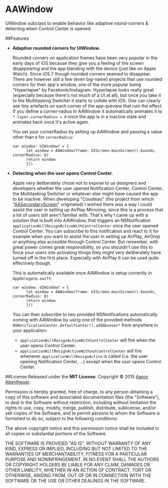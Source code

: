 # AAWindow
UIWindow subclass to enable behavior like adaptive round-corners &amp; detecting when Control Center is opened.

##Features
* **Adaptive rounded corners for UIWindow.**

  Rounded corners on application frames have been very popular in the early days of iOS because they give you a feeling of the screen disappearing and the app blending with the device (just like on Apple Watch). Since iOS 7 though rounded corners seemed to disappear. There are however still a few (even big-name) projects that use rounded corners for their app's window, one of the more popular being "Hyperlapse" by Facebook/Instagram. Hyperlapse looks really great (especially because there's not much of a UI at all), but once you take it to the Multitasking Switcher it starts to collide with iOS. One can clearly see tiny artefacts on each corner of the app-preview that ruin the effect. If you define a corner-radius in AAWindow it automatically animates it to `*.layer.cornerRadius = 0` once the app is in a inactive state and animates back once it's active again.
  
  You set your cornerRadius by setting up AAWindow and passing a value other than `0` for `cornerRadius`:
  
  ```    
  var window: UIWindow? = {
        let window = AAWindow(frame: UIScreen.mainScreen().bounds, cornerRadius: 6)
        return window
        }()
  ```
  
* **Detecting when the user opens Control Center.**

  Apple very deliberately chose not to expose to us designers and developers whether the user opened Notification Center, Control Center, the Multitasking Switcher or whatever else might have caused the app to be inactive. When developing "Cousteau" (the project from which "[AASecondaryScreen](https://github.com/aaronabentheuer/AASecondaryScreen)" originated) I wished there was a way I could assist the user in setting up AirPlay Mirroring, since this is a process that a lot of users still aren't familiar with. That's why I came up with a solution that is built into AAWindow, that triggers an NSNotification `applicationWillResignActiveWithControlCenter` once the user opened Control Center. You can subscribe to this notification and react to it for example when you want to assist the user in setting up AirPlay, AirDrop or anything else accesible through Control Center. But remember, with great power comes great responsibility, so you shouldn't use this to force your users into activating things they might very deliberately have turned off in the first place. Especially with AirPlay it can be used quite effectively though.
  
  This is automatically available once AAWindow is setup correctly in `AppDelegate.swift`:
  
  ```    
  var window: UIWindow? = {
        let window = AAWindow(frame: UIScreen.mainScreen().bounds, cornerRadius: 0)
        return window
        }()
  ```
  
  You can then subscribe to two provided NSNotifications automatically coming with AAWindow by using one of the provided methods `NSNotificationCenter.defaultCenter().addObsever*` from anywhere in your application:
  
  * `applicationWillResignActiveWithControlCenter` will fire when the user opens Control Center.
  * `applicationWillResignActiveWithoutControlCenter` will fire whenever `applicationWillResignActive` is called (i.e. the user opening Notification Center, …) except when the user opens Control Center.

##License
Released under the **MIT License**.
Copyright © 2015 [Aaron Abentheuer](http://www.aaronabentheuer.com).

Permission is hereby granted, free of charge, to any person obtaining a copy of this software and associated documentation files (the "Software"), to deal in the Software without restriction, including without limitation the rights to use, copy, modify, merge, publish, distribute, sublicense, and/or sell copies of the Software, and to permit persons to whom the Software is furnished to do so, subject to the following conditions:

The above copyright notice and this permission notice shall be included in all copies or substantial portions of the Software.

THE SOFTWARE IS PROVIDED "AS IS", WITHOUT WARRANTY OF ANY KIND, EXPRESS OR IMPLIED, INCLUDING BUT NOT LIMITED TO THE WARRANTIES OF MERCHANTABILITY, FITNESS FOR A PARTICULAR PURPOSE AND NONINFRINGEMENT. IN NO EVENT SHALL THE AUTHORS OR COPYRIGHT HOLDERS BE LIABLE FOR ANY CLAIM, DAMAGES OR OTHER LIABILITY, WHETHER IN AN ACTION OF CONTRACT, TORT OR OTHERWISE, ARISING FROM, OUT OF OR IN CONNECTION WITH THE SOFTWARE OR THE USE OR OTHER DEALINGS IN THE SOFTWARE.
